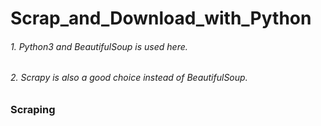 # Scrap_and_Download_with_Python
###### 1. Python3 and BeautifulSoup is used here. 
###### 2. Scrapy is also a good choice instead of BeautifulSoup.

### Scraping
